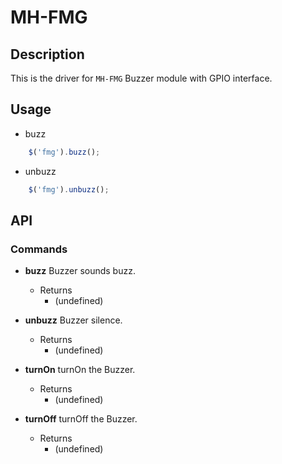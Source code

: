# MH-FMG

## Description
This is the driver for `MH-FMG` Buzzer module with GPIO interface.
## Usage

* buzz

```javascript
    $('fmg').buzz();
```

* unbuzz

```javascript
    $('fmg').unbuzz();
```

## API

### Commands
* **buzz**
Buzzer sounds buzz.

	* Returns
		* (undefined)

* **unbuzz**
Buzzer silence.

	* Returns
		* (undefined)

* **turnOn**
turnOn the Buzzer.

	* Returns
		* (undefined)

* **turnOff**
turnOff the Buzzer.

	* Returns
		* (undefined)
